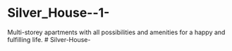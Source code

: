 # Silver_House--1-
 Multi-storey apartments with all possibilities and amenities for a happy and fulfilling life.
#   S i l v e r - H o u s e -  
 